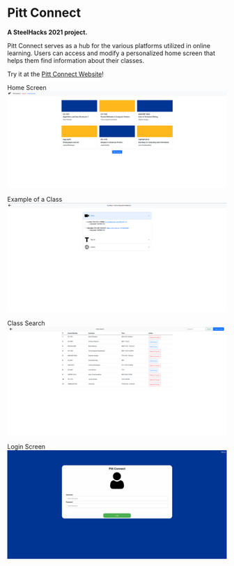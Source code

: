 # Pitt Connect
**A SteelHacks 2021 project.**

Pitt Connect serves as a hub for the various platforms utilized in online learning. Users can access and modify a personalized home screen that helps them find information about their classes.

Try it at the [Pitt Connect Website](http://pitt-connect.com)!

Home Screen
![](web1.png)

Example of a Class
![](web2.png)

Class Search
![](web3.png)

Login Screen
![](web4.png)
